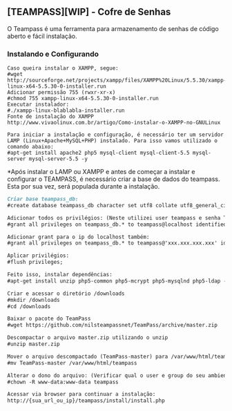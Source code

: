## [TEAMPASS][WIP] - Cofre de Senhas

O Teampass é uma ferramenta para armazenamento de senhas de código aberto e fácil instalação.

### Instalando e Configurando

~~~ServidorXAMPP
Caso queira instalar o XAMPP, segue:
#wget http://sourceforge.net/projects/xampp/files/XAMPP%20Linux/5.5.30/xampp-linux-x64-5.5.30-0-installer.run
Adicionar permissão 755 (rwxr-xr-x)
#chmod 755 xampp-linux-x64-5.5.30-0-installer.run
Executar instalador:
#./xampp-linux-blablabla-installer.run 
Fonte de instalação do XAMPP
http://www.vivaolinux.com.br/artigo/Como-instalar-o-XAMPP-no-GNULinux
~~~

~~~ServidorLAMP
Para iniciar a instalação e configuração, é necessário ter um servidor LAMP (Linux+Apache+MySQL+PHP) instalado. Para isso vamos utilizado o comando abaixo:
#apt-get install apache2 php5 mysql-client mysql-client-5.5 mysql-server mysql-server-5.5 -y
~~~

*Após instalar o LAMP ou XAMPP e antes de começar a instalar e configurar o TEAMPASS, é necessário criar a base de dados do teampass. Esta por sua vez, será populada durante a instalação.

```markdown
Criar base teampass_db:
#create database teampass_db character set utf8 collate utf8_general_ci;

Adicionar todos os privilégios: (Neste utilizei user teampass e senha TeAmPaSs como no exemplo do site)
#grant all privileges on teampass_db.* to teampass@localhost identified by 'TeAmPaSs'; (Server (T34mp45S)

Adicionar grant para o ip do localhost também:
#grant all privileges on teampass_db.* to teampass@'xxx.xxx.xxx.xxx' identified by 'TeAmPaSs';

Aplicar privilégios:
#flush privileges;

Feito isso, instalar dependências:
#apt-get install unzip php5-common php5-mcrypt php5-mysqlnd php5-ldap -y

Criar e acessar o diretório /downloads
#mkdir /downloads
#cd /downloads

Baixar o pacote do TeamPass
#wget https://github.com/nilsteampassnet/TeamPass/archive/master.zip

Descompactar o arquivo master.zip utilizando o unzip
#unzip master.zip

Mover o arquivo descompactado (TeamPass-master) para /var/www/html/teampass (altera nome para teampass)
#mv TeamPass-master /var/www/html/teampass

Alterar o dono do arquivo: (Verificar qual o user e group do seu ambiente)
#chown -R www-data:www-data teampass

Acessar via browser para continuar a instalação:
http://{sua_url_ou_ip}/teampass/install/install.php
```
